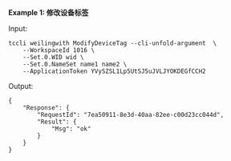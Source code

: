 **Example 1: 修改设备标签**



Input: 

```
tccli weilingwith ModifyDeviceTag --cli-unfold-argument  \
    --WorkspaceId 1016 \
    --Set.0.WID wid \
    --Set.0.NameSet name1 name2 \
    --ApplicationToken YVySZSL1Lp5UtSJ5uJVLJYOKDEGfCCH2
```

Output: 
```
{
    "Response": {
        "RequestId": "7ea50911-8e3d-40aa-82ee-c00d23cc044d",
        "Result": {
            "Msg": "ok"
        }
    }
}
```

